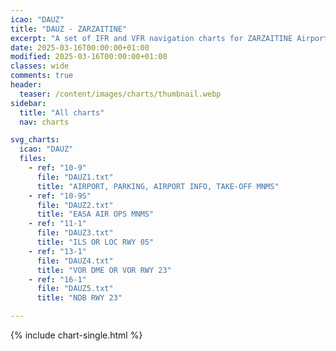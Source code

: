 ```yaml
---
icao: "DAUZ"
title: "DAUZ - ZARZAITINE"
excerpt: "A set of IFR and VFR navigation charts for ZARZAITINE Airport"
date: 2025-03-16T00:00:00+01:00
modified: 2025-03-16T00:00:00+01:00
classes: wide
comments: true
header:
  teaser: /content/images/charts/thumbnail.webp
sidebar:
  title: "All charts"
  nav: charts

svg_charts:
  icao: "DAUZ"
  files:
    - ref: "10-9"
      file: "DAUZ1.txt"
      title: "AIRPORT, PARKING, AIRPORT INFO, TAKE-OFF MNMS"
    - ref: "10-9S"
      file: "DAUZ2.txt"
      title: "EASA AIR OPS MNMS"
    - ref: "11-1"
      file: "DAUZ3.txt"
      title: "ILS OR LOC RWY 05"
    - ref: "13-1"
      file: "DAUZ4.txt"
      title: "VOR DME OR VOR RWY 23"
    - ref: "16-1"
      file: "DAUZ5.txt"
      title: "NDB RWY 23"

---
```


{% include chart-single.html %}